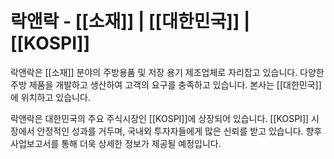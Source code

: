 # 락앤락 - [[소재]] | [[대한민국]] | [[KOSPI]]

락앤락은 [[소재]] 분야의 주방용품 및 저장 용기 제조업체로 자리잡고 있습니다. 다양한 주방 제품을 개발하고 생산하여 고객의 요구를 충족하고 있습니다. 본사는 [[대한민국]]에 위치하고 있습니다.

락앤락은 대한민국의 주요 주식시장인 [[KOSPI]]에 상장되어 있습니다. [[KOSPI]] 시장에서 안정적인 성과를 거두며, 국내외 투자자들에게 많은 신뢰를 받고 있습니다. 향후 사업보고서를 통해 더욱 상세한 정보가 제공될 예정입니다.
